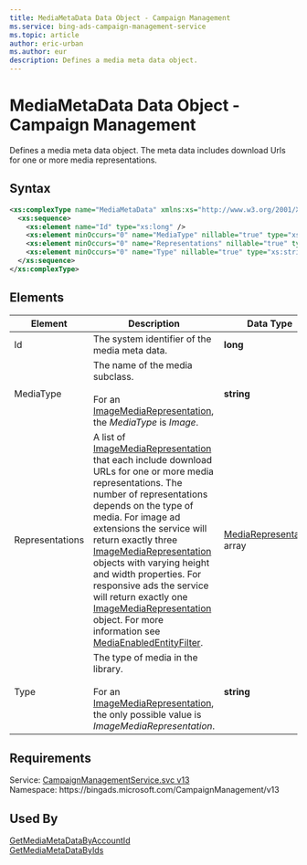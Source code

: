 ```yaml
---
title: MediaMetaData Data Object - Campaign Management
ms.service: bing-ads-campaign-management-service
ms.topic: article
author: eric-urban
ms.author: eur
description: Defines a media meta data object.
---
```

# MediaMetaData Data Object - Campaign Management
Defines a media meta data object. The meta data includes download Urls for one or more media representations.

## Syntax
```xml
<xs:complexType name="MediaMetaData" xmlns:xs="http://www.w3.org/2001/XMLSchema">
  <xs:sequence>
    <xs:element name="Id" type="xs:long" />
    <xs:element minOccurs="0" name="MediaType" nillable="true" type="xs:string" />
    <xs:element minOccurs="0" name="Representations" nillable="true" type="tns:ArrayOfMediaRepresentation" />
    <xs:element minOccurs="0" name="Type" nillable="true" type="xs:string" />
  </xs:sequence>
</xs:complexType>
```

## <a name="elements"></a>Elements

|Element|Description|Data Type|
|-----------|---------------|-------------|
|<a name="id"></a>Id|The system identifier of the media meta data.|**long**|
|<a name="mediatype"></a>MediaType|The name of the media subclass.<br/><br/>For an [ImageMediaRepresentation](imagemediarepresentation.md), the *MediaType* is *Image*.|**string**|
|<a name="representations"></a>Representations|A list of [ImageMediaRepresentation](imagemediarepresentation.md) that each include download URLs for one or more media representations. The number of representations depends on the type of media. For image ad extensions the service will return exactly three [ImageMediaRepresentation](imagemediarepresentation.md) objects with varying height and width properties. For responsive ads the service will return exactly one [ImageMediaRepresentation](imagemediarepresentation.md) object. For more information see [MediaEnabledEntityFilter](mediaenabledentityfilter.md).|[MediaRepresentation](mediarepresentation.md) array|
|<a name="type"></a>Type|The type of media in the library.<br/><br/>For an [ImageMediaRepresentation](imagemediarepresentation.md), the only possible value is *ImageMediaRepresentation*.|**string**|

## Requirements
Service: [CampaignManagementService.svc v13](https://campaign.api.bingads.microsoft.com/Api/Advertiser/CampaignManagement/v13/CampaignManagementService.svc)  
Namespace: https\://bingads.microsoft.com/CampaignManagement/v13  

## Used By
[GetMediaMetaDataByAccountId](getmediametadatabyaccountid.md)  
[GetMediaMetaDataByIds](getmediametadatabyids.md)  
